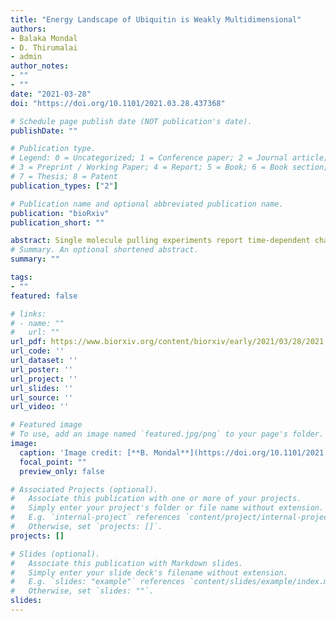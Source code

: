 ```yaml
---
title: "Energy Landscape of Ubiquitin is Weakly Multidimensional"
authors:
- Balaka Mondal
- D. Thirumalai
- admin
author_notes:
- ""
- ""
date: "2021-03-28"
doi: "https://doi.org/10.1101/2021.03.28.437368"

# Schedule page publish date (NOT publication's date).
publishDate: ""

# Publication type.
# Legend: 0 = Uncategorized; 1 = Conference paper; 2 = Journal article;
# 3 = Preprint / Working Paper; 4 = Report; 5 = Book; 6 = Book section;
# 7 = Thesis; 8 = Patent
publication_types: ["2"]

# Publication name and optional abbreviated publication name.
publication: "bioRxiv"
publication_short: ""

abstract: Single molecule pulling experiments report time-dependent changes in the extension (X) of a biomolecule as a function of the applied force (f). By fitting the data to one-dimensional analytical models of the energy landscape, the hopping rates between the folded and unfolded states in two-state folders, the height and the location of the transition state (TS) can be extracted. Although this approach is remarkably insightful, there are cases for which the energy landscape is multidimensional (catch bonds being the most prominent). To assess if the unfolding energy landscape in small single domain proteins could be one dimensional, we simulated force-induced unfolding of Ubiquitin (Ub) using the coarse-grained Self-Organized Polymer-Side Chain (SOP-SC) model. Brownian dynamics simulations using the SOP-SC model reveal that the Ub energy landscape is weakly multidimensional (WMD) governed predominantly by a single barrier. The unfolding pathway is confined to a narrow reaction pathway that could be described as diffusion in a quasi 1D X-dependent free energy profile. However, a granular analysis using the Pfold analysis, which does not assume any form for the reaction coordinate, shows that X alone does not account for the height, and more importantly, the location of the TS. The f-dependent TS location moves towards the folded state as f increases, in accord with the Hammond postulate. Our study shows that, in addition to analyzing the f-dependent hopping rates, the transition state ensemble must also be determined without resorting to X as a reaction coordinate in order to describe the unfolding energy landscapes of single domain proteins, especially if they are only WMD.
# Summary. An optional shortened abstract.
summary: ""

tags:
- ""
featured: false

# links:
# - name: ""
#   url: ""
url_pdf: https://www.biorxiv.org/content/biorxiv/early/2021/03/28/2021.03.28.437368.full.pdf
url_code: ''
url_dataset: ''
url_poster: ''
url_project: ''
url_slides: ''
url_source: ''
url_video: ''

# Featured image
# To use, add an image named `featured.jpg/png` to your page's folder. 
image:
  caption: 'Image credit: [**B. Mondal**](https://doi.org/10.1101/2021.03.28.437368)'
  focal_point: ""
  preview_only: false

# Associated Projects (optional).
#   Associate this publication with one or more of your projects.
#   Simply enter your project's folder or file name without extension.
#   E.g. `internal-project` references `content/project/internal-project/index.md`.
#   Otherwise, set `projects: []`.
projects: []

# Slides (optional).
#   Associate this publication with Markdown slides.
#   Simply enter your slide deck's filename without extension.
#   E.g. `slides: "example"` references `content/slides/example/index.md`.
#   Otherwise, set `slides: ""`.
slides:
---
```

